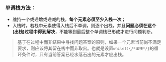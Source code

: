 <!--
 * @Author: avert-win
 * @Date: 2022-11-17 21:29:28
 * @LastEditTime: 2022-11-21 17:53:22
 * @FilePath: \undefinede:\ProgramDaily\monotonic_stack\README.md
 * @Description: 简介
 * @LastEditors: avert-win
-->

### 单调栈方法：

- 维持一个或递增或递减的栈，**每个元素必须至少入栈一次**；
- 入栈时，若栈中元素使得入栈后不单调，则逐个出栈，并且**问题必须在这个(出栈)过程中得到解决**，不能等到最后整个单调栈已形成才进行问题判断。
> 基于在过程中而非结果中寻找问题答案的原则，如果一个元素当前尚不满足要求，则应该将其留在栈中而非取出。也就是设置`while(){/*出栈*/}`的循环条件时，只有当前答案已经水落石出的元素才应出栈。